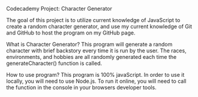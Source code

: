 Codecademy Project: Character Generator

The goal of this project is to utilize current knowledge of JavaScript to create a random character generator, and use my current knowledge of Git and GitHub to host the program on my GitHub page.

What is Character Generator?
This program will generate a random character with brief backstory every time it is run by the user. The races, environments, and hobbies are all randomly generated each time the generateCharacter() function is called.

How to use program?
This program is 100% javaScript. In order to use it locally, you will need to use Node.js. To run it online, you will need to call the function in the console in your browsers developer tools.